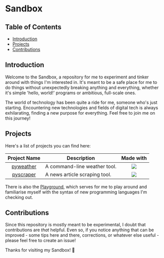 # Sandbox

## Table of Contents

- [Introduction](#introduction)
- [Projects](#projects)
- [Contributions](#contributions)

## Introduction
Welcome to the Sandbox, a repository for me to experiment and tinker around with things I'm interested in. It's meant to be a safe place for me to do things without unexpectedly breaking anything and everything, whether it's simple 'hello, world!' programs or ambitious, full-scale ones.

The world of technology has been quite a ride for me, someone who's just starting. Encountering new technologies and fields of digital tech is always exhilarating, finding a new purpose for everything. Feel free to join me on this journey!

## Projects
Here's a list of projects you can find here:

| Project Name |          Description         | Made with |
|:------------:|------------------------------|:---------:|
| [pyweather](https://github.com/arashnrim/Sandbox/tree/pyweather)    | A command-line weather tool. | <img src="https://img.shields.io/badge/python%20-%2314354C.svg?&style=for-the-badge&logo=python&logoColor=white"/> |
| [pyscraper](https://github.com/arashnrim/Sandbox/tree/pyscraper)    | A news article scraping tool. | <img src="https://img.shields.io/badge/python%20-%2314354C.svg?&style=for-the-badge&logo=python&logoColor=white"/> |

There is also the [Playground](https://github.com/arashnrim/Sandbox/tree/playground), which serves for me to play around and familiarise myself with the syntax of new programming languages I'm checking out.

## Contributions
Since this repository is mostly meant to be experimental, I doubt that contributions are *that* helpful. Even so, if you notice anything that can be improved - some tips here and there, corrections, or whatever else useful - please feel free to create an issue!

Thanks for visiting my Sandbox! 👋